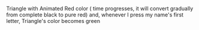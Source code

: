 Triangle with Animated Red color ( time progresses, it will convert gradually from complete black to pure red) and, whenever I press my name's first letter, Triangle's color becomes green